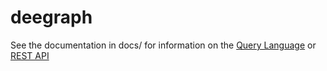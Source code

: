 # deegraph

See the documentation in docs/ for information on the [Query Language](docs/query.md) or [REST API](docs/api.md)
